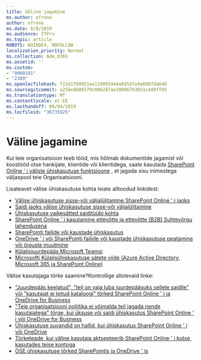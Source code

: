 ```yaml
---
title: Väline jagamine
ms.author: efrene
author: efrene
ms.date: 8/8/2019
ms.audience: ITPro
ms.topic: article
ROBOTS: NOINDEX, NOFOLLOW
localization_priority: Normal
ms.collection: Adm_O365
ms.assetid: ''
ms.custom:
- "9000191"
- "2389"
ms.openlocfilehash: f22e17b9951ee119093444a6d5d7e9a6087da646
ms.sourcegitcommit: a256e8680379c006287ae30996763051c4d9ff85
ms.translationtype: MT
ms.contentlocale: et-EE
ms.lasthandoff: 09/04/2019
ms.locfileid: "36735925"
---
```

# <a name="external-sharing"></a>Väline jagamine

Kui teie organisatsioon teeb tööd, mis hõlmab dokumentide jagamist või koostööd otse hankijate, klientide või klientidega, saate kasutada [SharePoint Online ' i väliste ühiskasutuse funktsioone](https://docs.microsoft.com/sharepoint/external-sharing-overview) , et jagada sisu inimestega väljaspool teie Organisatsiooni.

Lisateavet välise ühiskasutuse kohta leiate alltoodud linkidest:

- [Välise ühiskasutuse sisse-või väljalülitamine SharePoint Online ' i jaoks](https://docs.microsoft.com/sharepoint/turn-external-sharing-on-or-off)
- [Saidi jaoks välise ühiskasutuse sisse-või väljalülitamine](https://docs.microsoft.com/sharepoint/change-external-sharing-site)
- [Ühiskasutuse vaikesätted saiditüübi kohta](https://docs.microsoft.com/Office365/Enterprise/microsoft-365-guest-settings#sharepoint-site-level)
- [SharePoint Online ' i kasutamine ettevõtte ja ettevõtte (B2B) Suhtevõrgu lahendusena](https://docs.microsoft.com/sharepoint/create-b2b-extranet)
- [SharePointi failide või kaustade ühiskasutus](https://support.office.com/article/share-sharepoint-files-or-folders-1fe37332-0f9a-4719-970e-d2578da4941c)
- [OneDrive ' i või SharePointi failide või kaustade ühiskasutuse peatamine või õiguste muutmine](https://support.office.com/article/stop-sharing-onedrive-or-sharepoint-files-or-folders-or-change-permissions-0a36470f-d7fe-40a0-bd74-0ac6c1e13323)
- [Külalisjuurdepääs Microsoft Teamsi](https://docs.microsoft.com/MicrosoftTeams/guest-access)
- [Microsofti Külalisühiskasutuse sätete viide (Azure Active Directory, Microsoft 365 ja SharePoint Online)](https://docs.microsoft.com/Office365/Enterprise/microsoft-365-guest-settings)

Välise kasutajaga tõrke saamine?Kontrollige allolevaid linke:

- ["Juurdepääs keelatud", "teil on vaja luba juurdepääsuks sellele saidile" või "kasutajat ei leitud kataloogi" tõrked SharePoint Online ' i ja OneDrive for Business](https://docs.microsoft.com/sharepoint/support/administration/access-denied-or-need-permission-error-sharepoint-online-or-onedrive-for-business)
- ["Teie organisatsiooni poliitika ei võimalda teil jagada nende kasutajatega" tõrge, kui üksuse või saidi ühiskasutus SharePoint Online ' i või OneDrive for Business](https://docs.microsoft.com/sharepoint/support/administration/organization-policies-do-not-allow-you-to-share-with-users-error)
- [Ühiskasutuse suvandid on hallid, kui ühiskasutus SharePoint Online ' i või OneDrive](https://docs.microsoft.com/sharepoint/support/administration/sharing-options-grayed-out-when-sharing-from-sharepoint-online-or-onedrive)
- [Tõrketeade, kui väline kasutaja aktsepteerib SharePoint Online ' i kutse, kasutades teise kontoga](https://docs.microsoft.com/sharepoint/support/sharing-and-permissions/error-when-external-user-accepts-an-invitation-by-using-another-account)
- [OSE ühiskasutuse tõrked SharePointis ja OneDrive ' is](https://docs.microsoft.com/sharepoint/sharepoint-onedrive-error-message)



